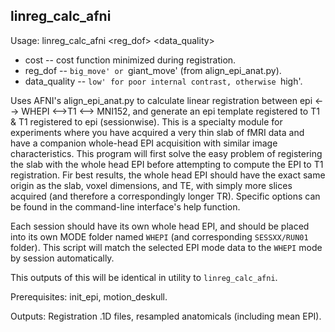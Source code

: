 linreg_calc_afni
----------------
Usage: linreg_calc_afni <cost> <reg_dof> <data_quality>

+ cost -- cost function minimized during registration.
+ reg_dof -- `big_move' or `giant_move' (from align_epi_anat.py).
+ data_quality -- `low' for poor internal contrast, otherwise `high'.

Uses AFNI's align_epi_anat.py to calculate linear registration between epi <--> WHEPI <-->T1 <--> MNI152, and generate an epi template registered to T1 \& T1 registered to epi (sessionwise). This is a specialty module for experiments where you have acquired a very thin slab of fMRI data and have a companion whole-head EPI acquisition with similar image characteristics. This program will first solve the easy problem of registering the slab with the whole head EPI before attempting to compute the EPI to T1 registration. Fir best results, the whole head EPI should have the exact same origin as the slab, voxel dimensions, and TE, with simply more slices acquired (and therefore a correspondingly longer TR). Specific options can be found in the command-line interface's help function.

Each session should have its own whole head EPI, and should be placed into its own MODE folder named `WHEPI` (and corresponding `SESSXX/RUN01` folder). This script will match the selected EPI mode data to the `WHEPI` mode by session automatically.

This outputs of this will be identical in utility to `linreg_calc_afni`.

Prerequisites: init_epi, motion_deskull.

Outputs: Registration .1D files, resampled anatomicals (including mean EPI).

